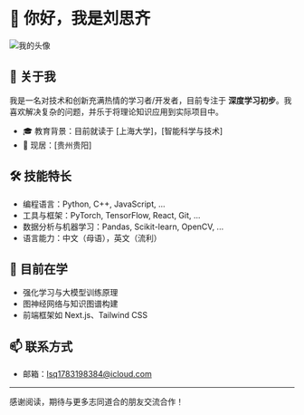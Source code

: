 # 👋 你好，我是刘思齐
![我的头像](./images/me.jpg)
## 💼 关于我

我是一名对技术和创新充满热情的学习者/开发者，目前专注于 **深度学习初步**。我喜欢解决复杂的问题，并乐于将理论知识应用到实际项目中。

- 🎓 教育背景：目前就读于 [上海大学]，[智能科学与技术]
- 📍 现居：[贵州贵阳]

## 🛠 技能特长

- 编程语言：Python, C++, JavaScript, ...
- 工具与框架：PyTorch, TensorFlow, React, Git, ...
- 数据分析与机器学习：Pandas, Scikit-learn, OpenCV, ...
- 语言能力：中文（母语），英文（流利）

## 🌱 目前在学
- 强化学习与大模型训练原理
- 图神经网络与知识图谱构建
- 前端框架如 Next.js、Tailwind CSS

## 📫 联系方式

- 邮箱：lsq1783198384@icloud.com

---

感谢阅读，期待与更多志同道合的朋友交流合作！
